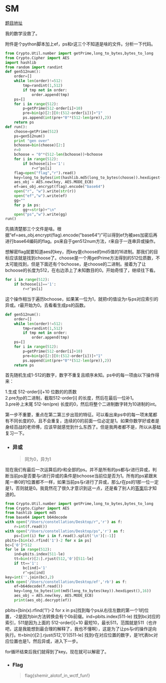 # SM

[题目地址](https://adworld.xctf.org.cn/challenges/details?hash=2cdc51a8-5213-402e-bafa-34d2f9e8a285_2)

我的数学没救了。

附件是个python脚本加上ef，ps和r这三个不知道是啥的文件。分析一下代码。

```python
from Crypto.Util.number import getPrime,long_to_bytes,bytes_to_long
from Crypto.Cipher import AES
import hashlib
from random import randint
def gen512num():
    order=[]
    while len(order)!=512:
        tmp=randint(1,512)
        if tmp not in order:
            order.append(tmp)
    ps=[]
    for i in range(512):
        p=getPrime(512-order[i]+10)
        pre=bin(p)[2:][0:(512-order[i])]+"1"
        ps.append(int(pre+"0"*(512-len(pre)),2))
    return ps
def run():
    choose=getPrime(512)
    ps=gen512num()
    print "gen over"
    bchoose=bin(choose)[2:]
    r=0
    bchoose = "0"*(512-len(bchoose))+bchoose
    for i in range(512):
        if bchoose[i]=='1':
            r=r^ps[i]
    flag=open("flag","r").read()
    key=long_to_bytes(int(hashlib.md5(long_to_bytes(choose)).hexdigest(),16))
    aes_obj = AES.new(key, AES.MODE_ECB)
    ef=aes_obj.encrypt(flag).encode("base64")
    open("r", "w").write(str(r))
    open("ef","w").write(ef)
    gg=""
    for p in ps:
        gg+=str(p)+"\n"
    open("ps","w").write(gg)
run()
```

先搞清楚那三个文件是啥。根据“ef=aes_obj.encrypt(flag).encode("base64")”可以得到ef为被aes加密后再进行base64编码的flag。ps来自于gen512num方法，r来自于一连串异或操作。

想解密flag就要知道aes的key，而key是choose的md5值的16进制。那我们的目标应该就是找到choose了。choose是一个用getPrime方法得到的512位质数，不太可能找到，但是下面还有个bchoose，是choose的二进制。接着为了让bchoose的长度为512，在右边添上了未知数目的0。开始奇怪了，继续往下看。

```python
for i in range(512):
    if bchoose[i]=='1':
        r=r^ps[i]
```

这个操作相当于遍历bchoose，如果某一位为1，就把r的值设为r与ps对应索引的异或。r最开始为0。去看看生成ps的函数。

```python
def gen512num():
    order=[]
    while len(order)!=512:
        tmp=randint(1,512)
        if tmp not in order:
            order.append(tmp)
    ps=[]
    for i in range(512):
        p=getPrime(512-order[i]+10)
        pre=bin(p)[2:][0:(512-order[i])]+"1"
        ps.append(int(pre+"0"*(512-len(pre)),2))
    return ps
```

首先随机生成1-512的数字，数字不重复且顺序未知。ps中的每一项由以下操作得来：

1.生成 512-order[i]+10 位数的的质数<br>
2.pre为p的二进制，截取512-order[i] 的长度，然后在最后一位补1。<br>
3.pre补上末尾 512-len(pre) 长度的0，然后将整个二进制数字转为10进制的int。

第一步不重要，重点在第二第三步出现的特征。可以看出来ps中的每一项末尾都有不同长度的0，且不会重复，连续的0的前面一位必定是1。如果你数学好或者是身经百战的老师傅，应该早就感觉到什么东西了。但是我两者都不是，所以从基础复习一下。

- ### 异或
  > 同为0，异为1

现在我们有最后一次运算后的r和全部的ps。并不是所有的ps都与r进行异或，判断当前ps是否要与r进行异或的条件是bchoose当前位是否为1。所有的ps紧跟末尾一串0的1位置都不一样，如果当前ps与r进行了异或，那么r在ps的1那一位一定是1，否则就是0。我竟然花了很久才意识到这一点，还是看了别人的[答案](https://www.cnblogs.com/coming1890/p/13547193.html)后才知道的。

```python
from Crypto.Util.number import getPrime,long_to_bytes,bytes_to_long
from Crypto.Cipher import AES
from hashlib import md5
from base64 import b64decode
with open("/Users/constellation/Desktop/r",'r') as f:
    r=int(f.read())
with open("/Users/constellation/Desktop/ps",'r') as f:
    ps=[int(i) for i in f.read().split('\n')[:-1]]
pbits=[bin(x).rfind('1')-2 for x in ps]
bc=['0']*512
for le in range(512):
    ind=pbits.index(511-le)
    tt=bin(r)[2:].rjust(512,'0')[511-le]
    if tt=='1':
        bc[ind]='1'
        r^=ps[ind]
key=int(''.join(bc),2)
with open('/Users/constellation/Desktop/ef','rb') as f:
    ef=b64decode(f.read())
    key=long_to_bytes(int(md5(long_to_bytes(key)).hexdigest(),16))
    aes_obj = AES.new(key, AES.MODE_ECB)
    print(aes_obj.decrypt(ef))
```

pbits=[bin(x).rfind('1')-2 for x in ps]找到每个ps从右往左数的第一个1的位置，-2是因为bin方法转换会有个0b前缀。ind=pbits.index(511-le) 找到bc对应的索引，511是因为上面的 512-order[i]+10 最短10，最长511，范围就是511（也许吧，这是我能想到最合理的解释了，我也不懂啊），这是为了让ps与r的操作逆向执行。tt=bin(r)[2:].rjust(512,'0')[511-le] 找到r在对应位置的数字，是1代表bc对应位置也是1，然后异或，进入下一步。

for循环结束后我们就得到了key。现在就可以解密了。

- ### Flag
  > flag{shemir_alotof_in_wctf_fun!}

